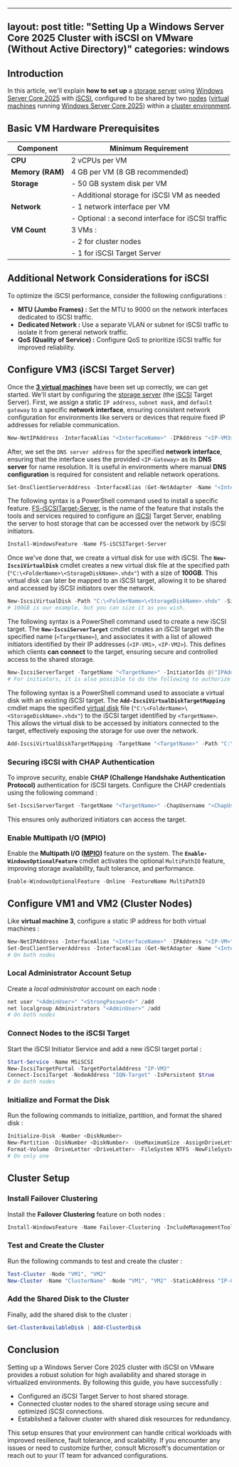 ---

layout: post
title: "Setting Up a Windows Server Core 2025 Cluster with iSCSI on VMware (Without Active Directory)"
categories: windows
-------------------

## Introduction

In this article, we'll explain **how to set up** a [storage server](https://www.broadberry.fr/storage-servers) using [Windows Server Core 2025](https://www.microsoft.com/en-us/evalcenter/evaluate-windows-server-2025) with [iSCSI](https://www.techtarget.com/searchstorage/definition/iSCSI), configured to be shared by two [nodes](https://docs.vmware.com/en/VMware-Tanzu-Service-Mesh/services/concepts-guide/GUID-6BA4B828-C778-47BD-8159-37847260148E.html) ([virtual machines](https://www.vmware.com/topics/virtual-machine) running [Windows Server Core 2025](https://www.microsoft.com/en-us/evalcenter/evaluate-windows-server-2025)) within a [cluster environment](https://www.techopedia.com/definition/31922/virtual-machine-cluster-vm-cluster#:~\:text=Virtual%20machine%20clusters%20work%20by%20protecting%20the%20physical,virtual%20machine%20clustering%20provides%20a%20dynamic%20backup%20processes.).

## Basic VM Hardware Prerequisites

| Component        | Minimum Requirement                              |
| ---------------- | ------------------------------------------------ |
| **CPU**          | 2 vCPUs per VM                                   |
| **Memory (RAM)** | 4 GB per VM (8 GB recommended)                   |
| **Storage**      | - 50 GB system disk per VM                       |
|                  | - Additional storage for iSCSI VM as needed      |
| **Network**      | - 1 network interface per VM                     |
|                  | - Optional : a second interface for iSCSI traffic |
| **VM Count**     | 3 VMs :                                           |
|                  | - 2 for cluster nodes                            |
|                  | - 1 for iSCSI Target Server                      |

## Additional Network Considerations for iSCSI

To optimize the iSCSI performance, consider the following configurations :

- **MTU (Jumbo Frames) :** Set the MTU to 9000 on the network interfaces dedicated to iSCSI traffic.
- **Dedicated Network :** Use a separate VLAN or subnet for iSCSI traffic to isolate it from general network traffic.
- **QoS (Quality of Service) :** Configure QoS to prioritize iSCSI traffic for improved reliability.

## Configure VM3 (iSCSI Target Server)

Once the **[3 virtual machines](https://www.vmware.com/topics/virtual-machine)** have been set up correctly, we can get started. We'll start by configuring the [storage server](https://www.broadberry.fr/storage-servers) (the [iSCSI](https://www.techtarget.com/searchstorage/definition/iSCSI) Target Server). First, we assign a static `IP address`, `subnet mask`, and `default gateway` to a specific **network interface**, ensuring consistent network configuration for environments like servers or devices that require fixed IP addresses for reliable communication.

```powershell
New-NetIPAddress -InterfaceAlias "<InterfaceName>" -IPAddress "<IP-VM3>" -PrefixLength 24 -DefaultGateway "<IP-Gateway>"
```

After, we set the `DNS server address` for the specified **network interface**, ensuring that the interface uses the provided `<IP-Gateway>` as its **DNS server** for name resolution. It is useful in environments where manual **DNS configuration** is required for consistent and reliable network operations.

```powershell
Set-DnsClientServerAddress -InterfaceAlias (Get-NetAdapter -Name "<InterfaceName>" | Select-Object -ExpandProperty Name) -ServerAddresses "<IP-Gateway>"
```

The following syntax is a PowerShell command used to install a specific feature. [FS-iSCSITarget-Server](https://learn.microsoft.com/en-us/windows-server/storage/iscsi/iscsi-target-server), is the name of the feature that installs the tools and services required to configure an [iSCSI](https://www.techtarget.com/searchstorage/definition/iSCSI) Target Server, enabling the server to host storage that can be accessed over the network by iSCSI initiators.

```powershell
Install-WindowsFeature -Name FS-iSCSITarget-Server
```

Once we've done that, we create a virtual disk for use with iSCSI. The **`New-IscsiVirtualDisk`** cmdlet creates a new virtual disk file at the specified path (`"C:\<FolderName>\<StorageDiskName>.vhdx"`) with a size of **100GB**. This virtual disk can later be mapped to an iSCSI target, allowing it to be shared and accessed by iSCSI initiators over the network.

```powershell
New-IscsiVirtualDisk -Path "C:\<FolderName>\<StorageDiskName>.vhdx" -Size 100GB
# 100GB is our example, but you can size it as you wish.
```

The following syntax is a PowerShell command used to create a new iSCSI target. The **`New-IscsiServerTarget`** cmdlet creates an iSCSI target with the specified name (`<TargetName>`), and associates it with a list of allowed initiators identified by their IP addresses (`<IP-VM1>`, `<IP-VM2>`). This defines which clients **can connect** to the target, ensuring secure and controlled access to the shared storage.

```powershell
New-IscsiServerTarget -TargetName "<TargetName>" -InitiatorIds @("IPAddress:<IP-VM1>", "IPAddress:<IP-VM2>", "...")
# For initiators, it is also possible to do the following to authorize all initiators: "IQN:*"
```

The following syntax is a PowerShell command used to associate a virtual disk with an existing iSCSI target. The **`Add-IscsiVirtualDiskTargetMapping`** cmdlet maps the specified [virtual disk](https://www.parallels.com/blogs/ras/virtual-storage/) file (`"C:\<FolderName>\<StorageDiskName>.vhdx"`) to the iSCSI target identified by `<TargetName>`. This allows the virtual disk to be accessed by initiators connected to the target, effectively exposing the storage for use over the network.

```powershell
Add-IscsiVirtualDiskTargetMapping -TargetName "<TargetName>" -Path "C:\<FolderName>\<StorageDiskName>.vhdx"
```

### Securing iSCSI with CHAP Authentication

To improve security, enable **CHAP (Challenge Handshake Authentication Protocol)** authentication for iSCSI targets. Configure the CHAP credentials using the following command :

```powershell
Set-IscsiServerTarget -TargetName "<TargetName>" -ChapUsername "<ChapUsername>" -ChapPassword "<ChapPassword>"
```

This ensures only authorized initiators can access the target.

### Enable Multipath I/O (MPIO)

Enable the **Multipath I/O (****[MPIO](https://www.dell.com/support/kbdoc/en-us/000131854/mpio-what-is-it-and-why-should-i-use-it?msockid=21582e1206786daa394a3b4307d66c24)****)** feature on the system. The **`Enable-WindowsOptionalFeature`** cmdlet activates the optional `MultiPathIO` feature, improving storage availability, fault tolerance, and performance.

```powershell
Enable-WindowsOptionalFeature -Online -FeatureName MultiPathIO
```

## Configure VM1 and VM2 (Cluster Nodes)

Like **virtual machine 3**, configure a static IP address for both virtual machines :

```powershell
New-NetIPAddress -InterfaceAlias "<InterfaceName>" -IPAddress "<IP-VM>" -PrefixLength 24 -DefaultGateway "<IP-Gateway>"
Set-DnsClientServerAddress -InterfaceAlias (Get-NetAdapter -Name "<InterfaceName>" | Select-Object -ExpandProperty Name) -ServerAddresses "<IP-Gateway>"
# On both nodes
```

### Local Administrator Account Setup

Create a *local administrator* account on each node :

```powershell
net user "<AdminUser>" "<StrongPassword>" /add
net localgroup Administrators "<AdminUser>" /add
# On both nodes
```

### Connect Nodes to the iSCSI Target

Start the iSCSI Initiator Service and add a new iSCSI target portal :

```powershell
Start-Service -Name MSiSCSI
New-IscsiTargetPortal -TargetPortalAddress "IP-VM3"
Connect-IscsiTarget -NodeAddress "IQN-Target" -IsPersistent $true
# On both nodes
```

### Initialize and Format the Disk

Run the following commands to initialize, partition, and format the shared disk :

```powershell
Initialize-Disk -Number <DiskNumber>
New-Partition -DiskNumber <DiskNumber> -UseMaximumSize -AssignDriveLetter
Format-Volume -DriveLetter <DriveLetter> -FileSystem NTFS -NewFileSystemLabel "<StorageDiskName>"
# On only one
```

## Cluster Setup

### Install Failover Clustering

Install the **Failover Clustering** feature on both nodes :

```powershell
Install-WindowsFeature -Name Failover-Clustering -IncludeManagementTools
```

### Test and Create the Cluster

Run the following commands to test and create the cluster :

```powershell
Test-Cluster -Node "VM1", "VM2"
New-Cluster -Name "ClusterName" -Node "VM1", "VM2" -StaticAddress "IP-Cluster"
```

### Add the Shared Disk to the Cluster

Finally, add the shared disk to the cluster :

```powershell
Get-ClusterAvailableDisk | Add-ClusterDisk
```

## Conclusion

Setting up a Windows Server Core 2025 cluster with iSCSI on VMware provides a robust solution for high availability and shared storage in virtualized environments. By following this guide, you have successfully :

- Configured an iSCSI Target Server to host shared storage.
- Connected cluster nodes to the shared storage using secure and optimized iSCSI connections.
- Established a failover cluster with shared disk resources for redundancy.

This setup ensures that your environment can handle critical workloads with improved resilience, fault tolerance, and scalability. If you encounter any issues or need to customize further, consult Microsoft's documentation or reach out to your IT team for advanced configurations.
